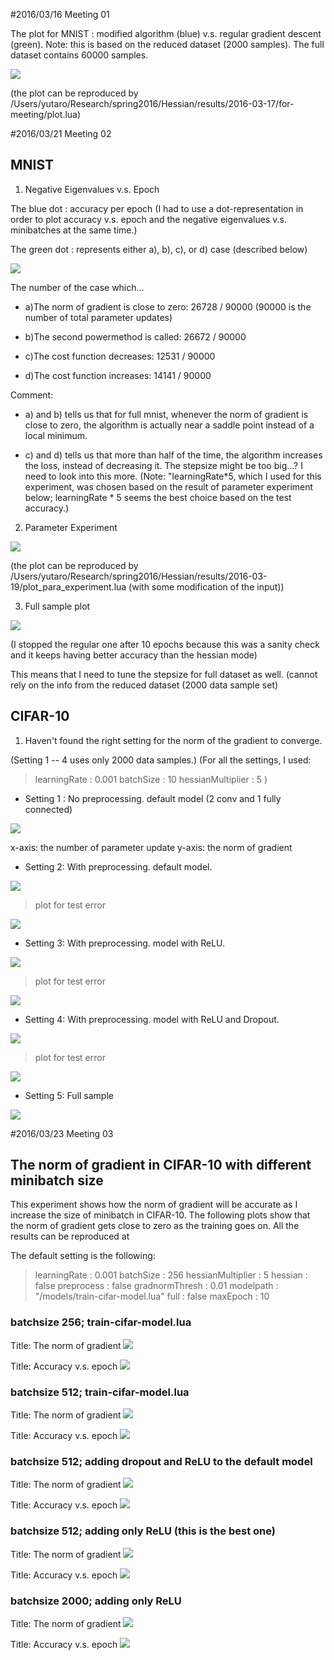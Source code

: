 
#2016/03/16 Meeting 01

The plot for MNIST : modified algorithm (blue)  v.s. regular gradient descent (green). 
Note: this is based on the reduced dataset (2000 samples). The full dataset contains 60000 samples. 

![](./img/epoch_plot.png)

(the plot can be reproduced by /Users/yutaro/Research/spring2016/Hessian/results/2016-03-17/for-meeting/plot.lua)

#2016/03/21 Meeting 02

## MNIST

1. Negative Eigenvalues v.s. Epoch

The blue dot : accuracy per epoch (I had to use a dot-representation in order to plot accuracy v.s. epoch and the negative eigenvalues v.s. minibatches at the same time.)

The green dot : represents either a), b), c), or d) case (described below)

![](./img/mnist-full-negative-eigen/power_plot.png)

The number of the case which...

- a)The norm of gradient is close to zero: 26728 / 90000 (90000 is the number of total parameter updates) 

- b)The second powermethod is called: 26672 / 90000

- c)The cost function decreases:  12531 / 90000 

- d)The cost function increases: 14141 / 90000

Comment: 

- a) and b) tells us that for full mnist, whenever the norm of gradient is close to zero, the algorithm is actually near a saddle point instead of a local minimum. 

- c) and d) tells us that more than half of the time, the algorithm increases the loss, instead of decreasing it. The stepsize might be too big...? I need to look into this more. (Note: "learningRate*5, which I used for this experiment, was chosen based on the result of parameter experiment below; learningRate * 5 seems the best choice based on the test accuracy.)
    

2. Parameter Experiment 


![](./img/mnist-parameter-experiment/parameter_test.png)

(the plot can be reproduced by /Users/yutaro/Research/spring2016/Hessian/results/2016-03-19/plot_para_experiment.lua (with some modification of the input))

3. Full sample plot  

![](./img/mnist-full-negative-eigen/parameter_test.png)

(I stopped the regular one after 10 epochs because this was a sanity check and it keeps having better accuracy than the hessian mode)

This means that I need to tune the stepsize for full dataset as well. (cannot rely on the info from the reduced dataset (2000 data sample set)

## CIFAR-10

1. Haven't found the right setting for the norm of the gradient to converge. 

(Setting 1 -- 4 uses only 2000 data samples.)
(For all the settings, I used:

> learningRate : 0.001
> batchSize : 10
> hessianMultiplier : 5
)

- Setting 1 : No preprocessing. default model (2 conv and 1 fully connected)

![](./img/cifar-100epoch-2000samples/gradientPlot_preprocess.png)

x-axis: the number of parameter update
y-axis: the norm of gradient


- Setting 2: With preprocessing. default model.

![](./img/cifar-100epoch-2000samples/gradientPlot_preprocess.png)

> plot for test error

![](./img/cifar-100epoch-2000samples/epochPlotError_preprocess.png)

- Setting 3: With preprocessing. model with ReLU.

![](./img/cifar-100epoch-2000samples/gradientPlot_preprocess_relu.png)

> plot for test error

![](./img/cifar-100epoch-2000samples/epochPlotError_preprocess_relu.png)

- Setting 4: With preprocessing. model with ReLU and Dropout.

![](./img/cifar-100epoch-2000samples/gradientPlot_preprocess_relu_drop.png)

> plot for test error

![](./img/cifar-100epoch-2000samples/epochPlotError_preprocess_relu_drop.png)

- Setting 5: Full sample

![](./img/cifar-100epoch-50000samples/gradientPlot-2016-03-20-00:16:07.png)


#2016/03/23 Meeting 03

## The norm of gradient in CIFAR-10 with different minibatch size

This experiment shows how the norm of gradient will be accurate as I increase the size of minibatch in CIFAR-10. The following plots show that the norm of gradient gets close to zero as the training goes on. All the results can be reproduced at 

The default setting is the following:

>   learningRate : 0.001
>   batchSize : 256 
>   hessianMultiplier : 5 
>   hessian : false
>   preprocess : false
>   gradnormThresh : 0.01
>   modelpath : "/models/train-cifar-model.lua"
>   full : false
>   maxEpoch : 10 

### batchsize 256; train-cifar-model.lua

Title: The norm of gradient 
![](./img/minibatch256/gradientPlot.png)

Title: Accuracy v.s. epoch
![](./img/minibatch256/epochPlotAccuracy.png)

### batchsize 512; train-cifar-model.lua

Title: The norm of gradient 
![](./img/minibatch512/gradientPlot.png)

Title: Accuracy v.s. epoch
![](./img/minibatch512/epochPlotAccuracy.png)

### batchsize 512; adding dropout and ReLU to the default model

Title: The norm of gradient 
![](./img/minibatch512-drop-relu/gradientPlot.png)

Title: Accuracy v.s. epoch
![](./img/minibatch512-drop-relu/epochPlotAccuracy.png)

### batchsize 512; adding only ReLU (this is the best one)

Title: The norm of gradient 
![](./img/minibatch512-relu/gradientPlot.png)

Title: Accuracy v.s. epoch
![](./img/minibatch512-relu/epochPlotAccuracy.png)

### batchsize 2000; adding only ReLU 

Title: The norm of gradient 
![](./img/minibatch2000-relu/gradientPlot.png)

Title: Accuracy v.s. epoch
![](./img/minibatch2000-relu/epochPlotAccuracy.png)




